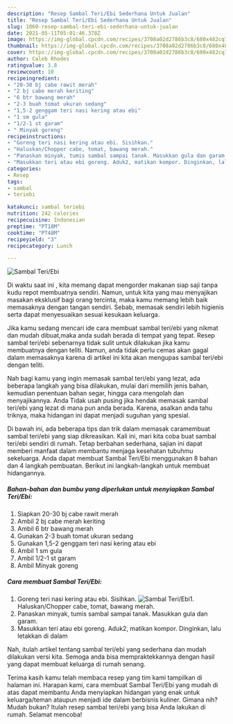 ```yaml
---
description: "Resep Sambal Teri/Ebi Sederhana Untuk Jualan"
title: "Resep Sambal Teri/Ebi Sederhana Untuk Jualan"
slug: 1060-resep-sambal-teri-ebi-sederhana-untuk-jualan
date: 2021-05-11T05:01:46.378Z
image: https://img-global.cpcdn.com/recipes/3708a02d2786b3c8/680x482cq70/sambal-teriebi-foto-resep-utama.jpg
thumbnail: https://img-global.cpcdn.com/recipes/3708a02d2786b3c8/680x482cq70/sambal-teriebi-foto-resep-utama.jpg
cover: https://img-global.cpcdn.com/recipes/3708a02d2786b3c8/680x482cq70/sambal-teriebi-foto-resep-utama.jpg
author: Caleb Rhodes
ratingvalue: 3.8
reviewcount: 10
recipeingredient:
- "20-30 bj cabe rawit merah"
- "2 bj cabe merah keriting"
- "6 btr bawang merah"
- "2-3 buah tomat ukuran sedang"
- "1,5-2 genggam teri nasi kering atau ebi"
- "1 sm gula"
- "1/2-1 st garam"
- " Minyak goreng"
recipeinstructions:
- "Goreng teri nasi kering atau ebi. Sisihkan."
- "Haluskan/Chopper cabe, tomat, bawang merah."
- "Panaskan minyak, tumis sambal sampai tanak. Masukkan gula dan garam."
- "Masukkan teri atau ebi goreng. Aduk2, matikan kompor. Dinginkan, lalu letakkan di dalam"
categories:
- Resep
tags:
- sambal
- teriebi

katakunci: sambal teriebi 
nutrition: 242 calories
recipecuisine: Indonesian
preptime: "PT18M"
cooktime: "PT48M"
recipeyield: "3"
recipecategory: Lunch

---
```



![Sambal Teri/Ebi](https://img-global.cpcdn.com/recipes/3708a02d2786b3c8/680x482cq70/sambal-teriebi-foto-resep-utama.jpg)

Di waktu  saat ini , kita memang dapat mengorder makanan siap saji tanpa kudu repot membuatnya sendiri. Namun, untuk kita yang mau menyajikan masakan eksklusif bagi orang tercinta, maka kamu memang lebih baik memasaknya dengan tangan sendiri. Sebab, memasak sendiri lebih higienis serta dapat menyesuaikan sesuai kesukaan keluarga.

Jika kamu sedang mencari ide cara membuat sambal teri/ebi yang nikmat dan mudah dibuat,maka anda sudah berada di tempat yang tepat. Resep sambal teri/ebi  sebenarnya tidak sulit untuk dilakukan jika kamu membuatnya dengan teliti. Namun, anda tidak perlu cemas akan gagal dalam memasaknya 
karena di artikel ini kita akan mengupas sambal teri/ebi dengan teliti.  



Nah bagi kamu yang ingin memasak sambal teri/ebi yang lezat, ada beberapa langkah yang bisa dilakukan, mulai dari memilih jenis bahan, kemudian penentuan bahan segar, hingga cara mengolah dan menyajikannya. Anda Tidak usah pusing jika hendak memasak sambal teri/ebi yang lezat di mana pun anda berada. Karena, asalkan anda  tahu triknya, maka hidangan ini dapat menjadi suguhan yang spesial.

Di bawah ini, ada beberapa tips dan trik dalam memasak caramembuat sambal teri/ebi yang siap dikreasikan. Kali ini, mari kita coba buat sambal teri/ebi sendiri di rumah. Tetap berbahan sederhana, sajian ini dapat memberi manfaat dalam membantu menjaga kesehatan tubuhmu sekeluarga. Anda dapat membuat Sambal Teri/Ebi menggunakan 8 bahan dan 4 langkah pembuatan. Berikut ini langkah-langkah untuk membuat hidangannya.

<!--inarticleads1-->

##### Bahan-bahan dan bumbu yang diperlukan untuk menyiapkan Sambal Teri/Ebi:

1. Siapkan 20-30 bj cabe rawit merah
1. Ambil 2 bj cabe merah keriting
1. Ambil 6 btr bawang merah
1. Gunakan 2-3 buah tomat ukuran sedang
1. Gunakan 1,5-2 genggam teri nasi kering atau ebi
1. Ambil 1 sm gula
1. Ambil 1/2-1 st garam
1. Ambil  Minyak goreng




<!--inarticleads2-->

##### Cara membuat Sambal Teri/Ebi:

1. Goreng teri nasi kering atau ebi. Sisihkan.
<img src="https://img-global.cpcdn.com/steps/a6b20501b9ab3d94/160x128cq70/sambal-teriebi-langkah-memasak-1-foto.jpg" alt="Sambal Teri/Ebi">1. Haluskan/Chopper cabe, tomat, bawang merah.
1. Panaskan minyak, tumis sambal sampai tanak. Masukkan gula dan garam.
1. Masukkan teri atau ebi goreng. Aduk2, matikan kompor. Dinginkan, lalu letakkan di dalam




Nah, itulah artikel tentang  sambal teri/ebi  yang sederhana dan mudah dilakukan versi kita. Semoga anda bisa mempraktekkannya dengan hasil yang dapat membuat keluarga di rumah senang. 

Terima kasih kamu telah membaca resep yang tim kami tampilkan di halaman ini. Harapan kami, cara membuat  Sambal Teri/Ebi yang mudah di atas dapat membantu Anda menyiapkan hidangan yang enak untuk keluarga/teman ataupun menjadi ide dalam berbisnis kuliner. Gimana nih? Mudah bukan? Itulah resep sambal teri/ebi yang bisa Anda lakukan di rumah. Selamat mencoba!

